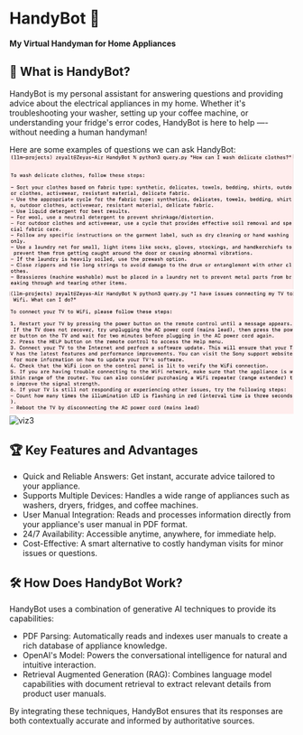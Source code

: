 # HandyBot 🤖

**My Virtual Handyman for Home Appliances**

## 🌟 What is HandyBot?

HandyBot is my personal assistant for answering questions and providing advice about the electrical appliances in my home. Whether it's troubleshooting your washer, setting up your coffee machine, or understanding your fridge's error codes, HandyBot is here to help —- without needing a human handyman!

Here are some examples of questions we can ask HandyBot: 
![viz1](handybot-example1.jpg)
![viz2](handybot-example2.jpg)
![viz3](handybot-example3.jpg)

## 🏆 Key Features and Advantages

- Quick and Reliable Answers: Get instant, accurate advice tailored to your appliance.
- Supports Multiple Devices: Handles a wide range of appliances such as washers, dryers, fridges, and coffee machines.
- User Manual Integration: Reads and processes information directly from your appliance's user manual in PDF format.
- 24/7 Availability: Accessible anytime, anywhere, for immediate help.
- Cost-Effective: A smart alternative to costly handyman visits for minor issues or questions.

## 🛠️ How Does HandyBot Work?

HandyBot uses a combination of generative AI techniques to provide its capabilities:
- PDF Parsing: Automatically reads and indexes user manuals to create a rich database of appliance knowledge.
- OpenAI's Model: Powers the conversational intelligence for natural and intuitive interaction.
- Retrieval Augmented Generation (RAG): Combines language model capabilities with document retrieval to extract relevant details from product user manuals.

By integrating these techniques, HandyBot ensures that its responses are both contextually accurate and informed by authoritative sources.